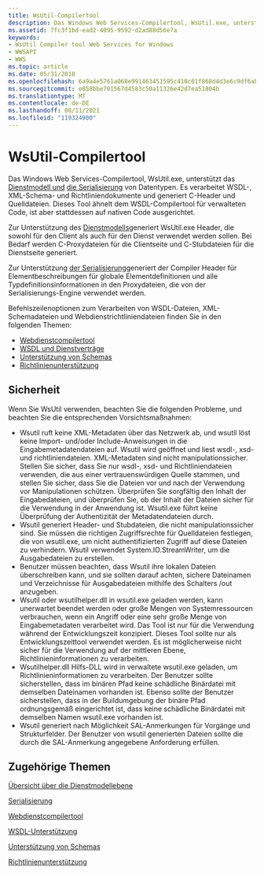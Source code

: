 ```yaml
---
title: WsUtil-Compilertool
description: Das Windows Web Services-Compilertool, WsUtil.exe, unterstützt das Dienstmodell und die Serialisierung von Datentypen. Es verarbeitet WSDL-, XML-Schema- und Richtliniendokumente und generiert C-Header und Quelldateien.
ms.assetid: 7fc3f1bd-ead2-4095-9592-d2ad88d56e7a
keywords:
- WsUtil Compiler tool Web Services for Windows
- WWSAPI
- WWS
ms.topic: article
ms.date: 05/31/2018
ms.openlocfilehash: 6a9a4e5761a068e991463451595c410c01f868d4d3e6c9df6ab25a7cb232d678
ms.sourcegitcommit: e858bbe701567d4583c50a11326e42d7ea51804b
ms.translationtype: MT
ms.contentlocale: de-DE
ms.lasthandoff: 08/11/2021
ms.locfileid: "119324900"
---
```

# <a name="wsutil-compiler-tool"></a>WsUtil-Compilertool

Das Windows Web Services-Compilertool, WsUtil.exe, unterstützt das [Dienstmodell und](service-model-layer-overview.md) [die Serialisierung](serialization.md) von Datentypen. Es verarbeitet WSDL-, XML-Schema- und Richtliniendokumente und generiert C-Header und Quelldateien. Dieses Tool ähnelt dem WSDL-Compilertool für verwalteten Code, ist aber stattdessen auf nativen Code ausgerichtet.

Zur Unterstützung des [Dienstmodells](service-model-layer-overview.md)generiert WsUtil.exe Header, die sowohl für den Client als auch für den Dienst verwendet werden sollen. Bei Bedarf werden C-Proxydateien für die Clientseite und C-Stubdateien für die Dienstseite generiert.

Zur Unterstützung [der Serialisierung](serialization.md)generiert der Compiler Header für Elementbeschreibungen für globale Elementdefinitionen und alle Typdefinitionsinformationen in den Proxydateien, die von der Serialisierungs-Engine verwendet werden.


Befehlszeilenoptionen zum Verarbeiten von WSDL-Dateien, XML-Schemadateien und Webdienstrichtliniendateien finden Sie in den folgenden Themen:

-   [Webdienstcompilertool](web-service-compiler-tool.md)
-   [WSDL und Dienstverträge](wsdl-support.md)
-   [Unterstützung von Schemas](schema-support.md)
-   [Richtlinienunterstützung](policy-support.md)

## <a name="security"></a>Sicherheit

Wenn Sie WsUtil verwenden, beachten Sie die folgenden Probleme, und beachten Sie die entsprechenden Vorsichtsmaßnahmen:

-   Wsutil ruft keine XML-Metadaten über das Netzwerk ab, und wsutil löst keine Import- und/oder Include-Anweisungen in die Eingabemetadatendateien auf. Wsutil wird geöffnet und liest wsdl-, xsd- und richtliniendateien. XML-Metadaten sind nicht manipulationssicher. Stellen Sie sicher, dass Sie nur wsdl-, xsd- und Richtliniendateien verwenden, die aus einer vertrauenswürdigen Quelle stammen, und stellen Sie sicher, dass Sie die Dateien vor und nach der Verwendung vor Manipulationen schützen. Überprüfen Sie sorgfältig den Inhalt der Eingabedateien, und überprüfen Sie, ob der Inhalt der Dateien sicher für die Verwendung in der Anwendung ist. Wsutil.exe führt keine Überprüfung der Authentizität der Metadatendateien durch.
-   Wsutil generiert Header- und Stubdateien, die nicht manipulationssicher sind. Sie müssen die richtigen Zugriffsrechte für Quelldateien festlegen, die von wsutil.exe, um nicht authentifizierten Zugriff auf diese Dateien zu verhindern. Wsutil verwendet System.IO.StreamWriter, um die Ausgabedateien zu erstellen.
-   Benutzer müssen beachten, dass Wsutil ihre lokalen Dateien überschreiben kann, und sie sollten darauf achten, sichere Dateinamen und Verzeichnisse für Ausgabedateien mithilfe des Schalters /out anzugeben.
-   Wsutil oder wsutilhelper.dll in wsutil.exe geladen werden, kann unerwartet beendet werden oder große Mengen von Systemressourcen verbrauchen, wenn ein Angriff oder eine sehr große Menge von Eingabemetadaten verarbeitet wird. Das Tool ist nur für die Verwendung während der Entwicklungszeit konzipiert. Dieses Tool sollte nur als Entwicklungszeittool verwendet werden. Es ist möglicherweise nicht sicher für die Verwendung auf der mittleren Ebene, Richtlinieninformationen zu verarbeiten.
-   Wsutilhelper.dll Hilfs-DLL wird in verwaltete wsutil.exe geladen, um Richtlinieninformationen zu verarbeiten. Der Benutzer sollte sicherstellen, dass im binären Pfad keine schädliche Binärdatei mit demselben Dateinamen vorhanden ist. Ebenso sollte der Benutzer sicherstellen, dass in der Buildumgebung der binäre Pfad ordnungsgemäß eingerichtet ist, dass keine schädliche Binärdatei mit demselben Namen wsutil.exe vorhanden ist.
-   Wsutil generiert nach Möglichkeit SAL-Anmerkungen für Vorgänge und Strukturfelder. Der Benutzer von wsutil generierten Dateien sollte die durch die SAL-Anmerkung angegebene Anforderung erfüllen.

## <a name="related-topics"></a>Zugehörige Themen

<dl> <dt>

[Übersicht über die Dienstmodellebene](service-model-layer-overview.md)
</dt> <dt>

[Serialisierung](serialization.md)
</dt> <dt>

[Webdienstcompilertool](web-service-compiler-tool.md)
</dt> <dt>

[WSDL-Unterstützung](wsdl-support.md)
</dt> <dt>

[Unterstützung von Schemas](schema-support.md)
</dt> <dt>

[Richtlinienunterstützung](policy-support.md)
</dt> </dl>

 

 




